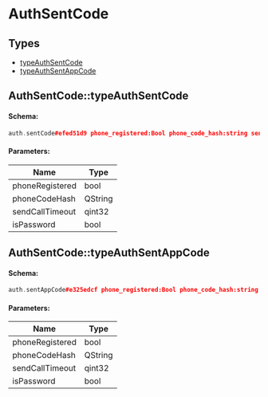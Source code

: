 # AuthSentCode

## Types

* [typeAuthSentCode](#authsentcodetypeauthsentcode)
* [typeAuthSentAppCode](#authsentcodetypeauthsentappcode)

## AuthSentCode::typeAuthSentCode

#### Schema:

```c++
auth.sentCode#efed51d9 phone_registered:Bool phone_code_hash:string send_call_timeout:int is_password:Bool = auth.SentCode;
```

#### Parameters:

|Name|Type|
|----|----|
|phoneRegistered|bool|
|phoneCodeHash|QString|
|sendCallTimeout|qint32|
|isPassword|bool|

## AuthSentCode::typeAuthSentAppCode

#### Schema:

```c++
auth.sentAppCode#e325edcf phone_registered:Bool phone_code_hash:string send_call_timeout:int is_password:Bool = auth.SentCode;
```

#### Parameters:

|Name|Type|
|----|----|
|phoneRegistered|bool|
|phoneCodeHash|QString|
|sendCallTimeout|qint32|
|isPassword|bool|

